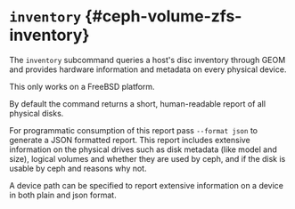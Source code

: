 # `inventory` {#ceph-volume-zfs-inventory}

The `inventory` subcommand queries a host\'s disc inventory through GEOM
and provides hardware information and metadata on every physical device.

This only works on a FreeBSD platform.

By default the command returns a short, human-readable report of all
physical disks.

For programmatic consumption of this report pass `--format json` to
generate a JSON formatted report. This report includes extensive
information on the physical drives such as disk metadata (like model and
size), logical volumes and whether they are used by ceph, and if the
disk is usable by ceph and reasons why not.

A device path can be specified to report extensive information on a
device in both plain and json format.

